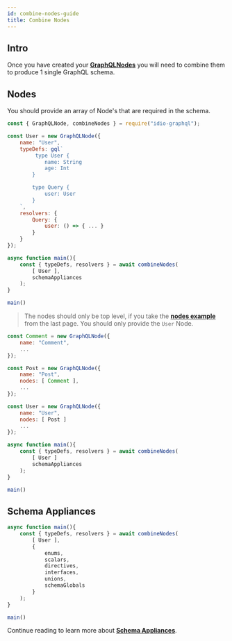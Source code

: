 ```yaml
---
id: combine-nodes-guide
title: Combine Nodes
---
```


## Intro

Once you have created your **[GraphQLNodes](graphql-node)** you will need to combine them to produce 1 single GraphQL schema.

## Nodes
You should provide an array of Node's that are required in the schema. 

```javascript
const { GraphQLNode, combineNodes } = require("idio-graphql");

const User = new GraphQLNode({
    name: "User",
    typeDefs: gql`
         type User {
            name: String
            age: Int
        }

        type Query {
            user: User
        }
    `,
    resolvers: {
        Query: {
            user: () => { ... }
        }
    }
});

async function main(){
    const { typeDefs, resolvers } = await combineNodes(
        [ User ], 
        schemaAppliances
    );
}

main()
```

>The nodes should only be top level, if you take the **[nodes example](creating-nodes#nodes)** from the last page. You should only provide the `User` Node. 

```javascript
const Comment = new GraphQLNode({
    name: "Comment",
    ...
});

const Post = new GraphQLNode({
    name: "Post",
    nodes: [ Comment ],
    ...
});

const User = new GraphQLNode({
    name: "User",
    nodes: [ Post ]
    ...
});

async function main(){
    const { typeDefs, resolvers } = await combineNodes(
        [ User ]
        schemaAppliances
    );
}

main()
```

## Schema Appliances
```javascript
async function main(){
    const { typeDefs, resolvers } = await combineNodes(
        [ User ], 
        {
            enums, 
            scalars, 
            directives, 
            interfaces,
            unions,
            schemaGlobals
        }
    );
}

main()
```
Continue reading to learn more about **[Schema Appliances](schema-appliances)**.